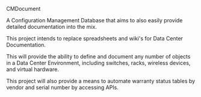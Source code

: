 CMDocument

A Configuration Management Database that aims to also easily provide detailed documentation into the mix.

This project intends to replace spreadsheets and wiki's for Data Center Documentation.

This will provide the ability to define and document any number of objects in a Data Center Environment, including switches, racks, wireless devices, and virtual hardware.

This project will also provide a means to automate warranty status tables by vendor and serial number by accessing APIs.
